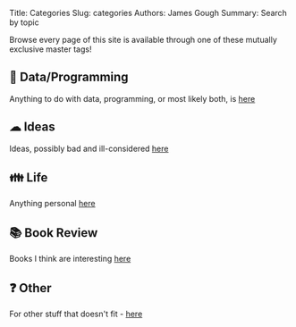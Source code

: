 Title: Categories
Slug: categories
Authors: James Gough
Summary: Search by topic

Browse every page of this site is available through one of these mutually exclusive master tags!

## 💾 Data/Programming
Anything to do with data, programming, or most likely both, is [here]({tag}data-programming)

## ☁ Ideas
Ideas, possibly bad and ill-considered [here]({tag}ideas)

## 👪 Life
Anything personal [here]({tag}life)

## 📚 Book Review
Books I think are interesting [here]({tag}book-review)

## ❓ Other
For other stuff that doesn't fit - [here]({tag}other)